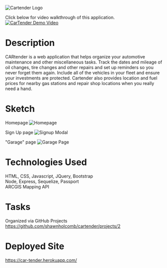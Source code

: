 ![Cartender Logo](http://i64.tinypic.com/9pypgm.jpg)<br/>

Click below for video walkthrough of this application.<br />
[![CarTender Demo Video](http://img.youtube.com/vi/itKV-fXblYk/0.jpg)](https://www.youtube.com/watch?v=itKV-fXblYk&feature=youtu.be "CarTender Demo Video")<br />

# Description
CARtender is a web application that helps organize your automotive maintenance and other miscellaneous tasks.  Track the dates and mileage of oil changes, tire changes and other repairs and set up reminders so you never forget them again.  Include all of the vehicles in your fleet and ensure your investments are protected.  Cartender also provides location and fuel prices for nearby gas stations and repair shop locations when you really need a hand.

# Sketch
Homepage
![Homepage](http://i67.tinypic.com/29nvxpt.jpg)

Sign Up page
![Signup Modal](http://i63.tinypic.com/wi2hk9.jpg)

"Garage" page
![Garage Page](http://i64.tinypic.com/2afz9j8.jpg)

# Technologies Used
HTML, CSS, Javascript, JQuery, Bootstrap<br>
Node, Express, Sequelize, Passport<br>
ARCGIS Mapping API

# Tasks
Organized via GitHub Projects https://github.com/shawnholcomb/cartender/projects/2

# Deployed Site
https://car-tender.herokuapp.com/

